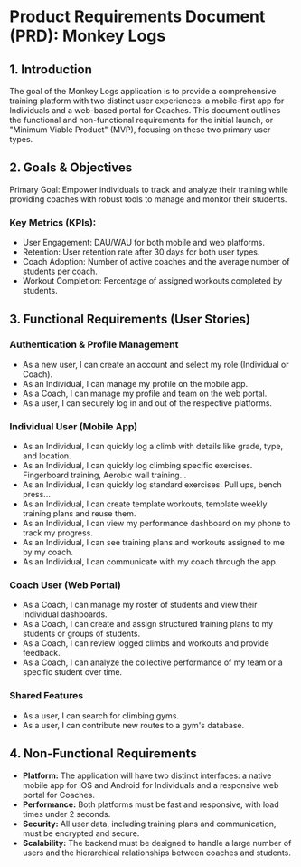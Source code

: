 # Product Requirements Document (PRD): Monkey Logs

## 1. Introduction

The goal of the Monkey Logs application is to provide a comprehensive training platform with two distinct user experiences: a mobile-first app for Individuals and a web-based portal for Coaches. This document outlines the functional and non-functional requirements for the initial launch, or "Minimum Viable Product" (MVP), focusing on these two primary user types.

## 2. Goals & Objectives

Primary Goal: Empower individuals to track and analyze their training while providing coaches with robust tools to manage and monitor their students.

### Key Metrics (KPIs):

- User Engagement: DAU/WAU for both mobile and web platforms.
- Retention: User retention rate after 30 days for both user types.
- Coach Adoption: Number of active coaches and the average number of students per coach.
- Workout Completion: Percentage of assigned workouts completed by students.

## 3. Functional Requirements (User Stories)

### Authentication & Profile Management

- As a new user, I can create an account and select my role (Individual or Coach).
- As an Individual, I can manage my profile on the mobile app.
- As a Coach, I can manage my profile and team on the web portal.
- As a user, I can securely log in and out of the respective platforms.

### Individual User (Mobile App)

- As an Individual, I can quickly log a climb with details like grade, type, and location.
- As an Individual, I can quickly log climbing specific exercises. Fingerboard training, Aerobic wall training...
- As an Individual, I can quickly log standard exercises. Pull ups, bench press...
- As an Individual, I can create template workouts, template weekly training plans and reuse them.
- As an Individual, I can view my performance dashboard on my phone to track my progress.
- As an Individual, I can see training plans and workouts assigned to me by my coach.
- As an Individual, I can communicate with my coach through the app.

### Coach User (Web Portal)

- As a Coach, I can manage my roster of students and view their individual dashboards.
- As a Coach, I can create and assign structured training plans to my students or groups of students.
- As a Coach, I can review logged climbs and workouts and provide feedback.
- As a Coach, I can analyze the collective performance of my team or a specific student over time.

### Shared Features

- As a user, I can search for climbing gyms.
- As a user, I can contribute new routes to a gym's database.

## 4. Non-Functional Requirements

- **Platform:** The application will have two distinct interfaces: a native mobile app for iOS and Android for Individuals and a responsive web portal for Coaches.
- **Performance:** Both platforms must be fast and responsive, with load times under 2 seconds.
- **Security:** All user data, including training plans and communication, must be encrypted and secure.
- **Scalability:** The backend must be designed to handle a large number of users and the hierarchical relationships between coaches and students.
